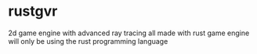 # rustgvr
2d game engine with advanced ray tracing all made with rust game engine  will only be using the rust programming language
